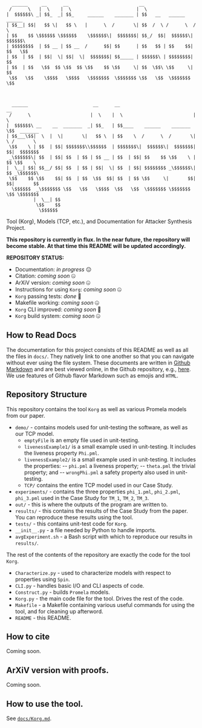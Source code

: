 ````
  ______     __      __                          __                                
 /      \   |  \    |  \                        |  \                               
|  $$$$$$\ _| $$_  _| $$_     ______    _______ | $$   __   ______    ______       
| $$__| $$|   $$ \|   $$ \   |      \  /       \| $$  /  \ /      \  /      \      
| $$    $$ \$$$$$$ \$$$$$$    \$$$$$$\|  $$$$$$$| $$_/  $$|  $$$$$$\|  $$$$$$\     
| $$$$$$$$  | $$ __ | $$ __  /      $$| $$      | $$   $$ | $$    $$| $$   \$$     
| $$  | $$  | $$|  \| $$|  \|  $$$$$$$| $$_____ | $$$$$$\ | $$$$$$$$| $$           
| $$  | $$   \$$  $$ \$$  $$ \$$    $$ \$$     \| $$  \$$\ \$$     \| $$           
 \$$   \$$    \$$$$   \$$$$   \$$$$$$$  \$$$$$$$ \$$   \$$  \$$$$$$$ \$$           
                                                                                   
                                                                                   
                                                                                   
  ______                        __      __                            __           
 /      \                      |  \    |  \                          |  \          
|  $$$$$$\ __    __  _______  _| $$_   | $$____    ______    _______  \$$  _______ 
| $$___\$$|  \  |  \|       \|   $$ \  | $$    \  /      \  /       \|  \ /       \
 \$$    \ | $$  | $$| $$$$$$$\\$$$$$$  | $$$$$$$\|  $$$$$$\|  $$$$$$$| $$|  $$$$$$$
 _\$$$$$$\| $$  | $$| $$  | $$ | $$ __ | $$  | $$| $$    $$ \$$    \ | $$ \$$    \ 
|  \__| $$| $$__/ $$| $$  | $$ | $$|  \| $$  | $$| $$$$$$$$ _\$$$$$$\| $$ _\$$$$$$\
 \$$    $$ \$$    $$| $$  | $$  \$$  $$| $$  | $$ \$$     \|       $$| $$|       $$
  \$$$$$$  _\$$$$$$$ \$$   \$$   \$$$$  \$$   \$$  \$$$$$$$ \$$$$$$$  \$$ \$$$$$$$ 
          |  \__| $$                                                               
           \$$    $$                                                               
            \$$$$$$                                                                
````

<p style="center">Tool (Korg), Models (TCP, etc.), and Documentation for Attacker Synthesis Project.</p>

**This repository is currently in flux.  In the near future, the repository will become stable.  At that time this README will be updated accordingly.**

**REPOSITORY STATUS:**

* Documentation: *in progress* :expressionless:
* Citation: *coming soon* :zipper_mouth_face:
* ArXiV version: *coming soon* :zipper_mouth_face:
* Instructions for using `Korg`: *coming soon* :zipper_mouth_face:
* `Korg` passing tests: *done* :sparkling_heart:
* Makefile working: *coming soon* :zipper_mouth_face:
* `Korg` CLI improved: *coming soon* :sparkling_heart:	
* `Korg` build system: *coming soon* :zipper_mouth_face:

## How to Read Docs

The documentation for this project consists of this README as well as all the files in `docs/`.  They natively link to one another so that you can navigate without ever using the file system.  These documents are written in [Github Markdown](https://developer.github.com/v3/markdown/) and are best viewed online, in the Github repository, e.g., [here](https://github.com/maxvonhippel/AttackerSynthesis).  We use features of Github flavor Markdown such as emojis and `HTML`.

## Repository Structure

This repository contains the tool `Korg` as well as various Promela models from our paper.

* `demo/` - contains models used for unit-testing the software, as well as our TCP model.
	- `emptyFile` is an empty file used in unit-testing.
	- `livenessExample1/` is a small example used in unit-testing.  It includes the liveness property `Phi.pml`.
	- `livenessExample2/` is a small example used in unit-testing.  It includes the properties:
		-- `phi.pml` a liveness property;
		-- `theta.pml` the trivial property; and
		-- `wrongPhi.pml` a safety property also used in unit-testing.
	- `TCP/` contains the entire TCP model used in our Case Study.
* `experiments/` - contains the three properties `phi_1.pml`, `phi_2.pml`, `phi_3.pml` used in the Case Study for `TM_1`, `TM_2`, `TM_3`.
* `out/` - this is where the outputs of the program are written to.
* `results/` - this contains the results of the Case Study from the paper.  You can reproduce these results using the tool.
* `tests/` - this contains unit-test code for `Korg`.
* `__init__.py` - a file needed by Python to handle imports.
* `avgExperiment.sh` - a Bash script with which to reproduce our results in `results/`.

The rest of the contents of the repository are exactly the code for the tool `Korg`.

* `Characterize.py` - used to characterize models with respect to properties using `Spin`.
* `CLI.py` - handles basic I/O and CLI aspects of code.
* `Construct.py` - builds `Promela` models.
* `Korg.py` - the main code file for the tool.  Drives the rest of the code.
* `Makefile` - a Makefile containing various useful commands for using the tool, and for cleaning up afterword.
* `README` - this README.

## How to cite

Coming soon.

## ArXiV version with proofs.

Coming soon.

## How to use the tool.

See [`docs/Korg.md`](docs/Korg.md).
